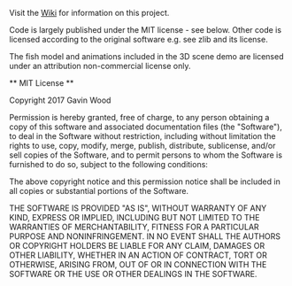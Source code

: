 Visit the [Wiki](https://github.com/GavWood/tutorials/wiki) for information on this project.


Code is largely published under the MIT license - see below. Other code is licensed according to the original software e.g. see zlib and its license.

The fish model and animations included in the 3D scene demo are licensed under an attribution non-commercial license only.



** MIT License **

Copyright 2017 Gavin Wood

Permission is hereby granted, free of charge, to any person obtaining a copy of this software and associated documentation files (the "Software"), to deal in the Software without restriction, including without limitation the rights to use, copy, modify, merge, publish, distribute, sublicense, and/or sell copies of the Software, and to permit persons to whom the Software is furnished to do so, subject to the following conditions:

The above copyright notice and this permission notice shall be included in all copies or substantial portions of the Software.

THE SOFTWARE IS PROVIDED "AS IS", WITHOUT WARRANTY OF ANY KIND, EXPRESS OR IMPLIED, INCLUDING BUT NOT LIMITED TO THE WARRANTIES OF MERCHANTABILITY, FITNESS FOR A PARTICULAR PURPOSE AND NONINFRINGEMENT. IN NO EVENT SHALL THE AUTHORS OR COPYRIGHT HOLDERS BE LIABLE FOR ANY CLAIM, DAMAGES OR OTHER LIABILITY, WHETHER IN AN ACTION OF CONTRACT, TORT OR OTHERWISE, ARISING FROM, OUT OF OR IN CONNECTION WITH THE SOFTWARE OR THE USE OR OTHER DEALINGS IN THE SOFTWARE.
